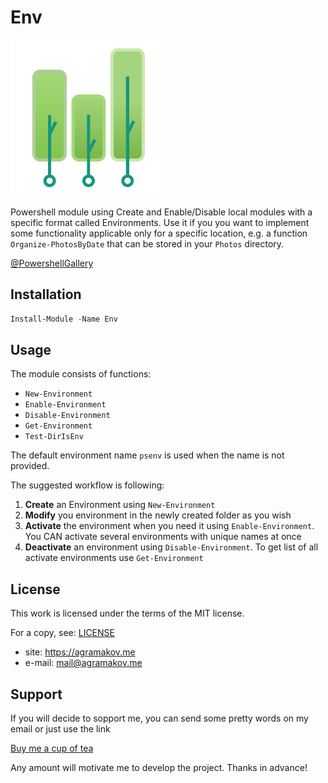 # Env

<img src="assets/logo.png" width="250">

Powershell module using Create and Enable/Disable local modules with a specific format called Environments. Use it if you you want to implement some functionality applicable only for a specific location, e.g. a function `Organize-PhotosByDate` that can be stored in your `Photos` directory.

[@PowershellGallery](https://www.powershellgallery.com/packages/Env)

## Installation

```powershell
Install-Module -Name Env
```

## Usage

The module consists of functions:

- `New-Environment`
- `Enable-Environment`
- `Disable-Environment`
- `Get-Environment`
- `Test-DirIsEnv`

The default environment name `psenv` is used when the name is not provided.

The suggested workflow is following:

1. **Create** an Environment using `New-Environment`
2. **Modify** you environment in the newly created folder as you wish
3. **Activate** the environment when you need it using `Enable-Environment`. You CAN activate several environments with unique names at once
4. **Deactivate** an environment using `Disable-Environment`. To get list of all activate environments use `Get-Environment`

## License

This work is licensed under the terms of the MIT license.

For a copy, see: [LICENSE](LICENSE)

- site:    https://agramakov.me
- e-mail:  mail@agramakov.me

## Support

If you will decide to sopport me, you can send some pretty words on my email or just use the link

[Buy me a cup of tea](https://paypal.me/4ndr/1eur)

Any amount will motivate me to develop the project. Thanks in advance!
